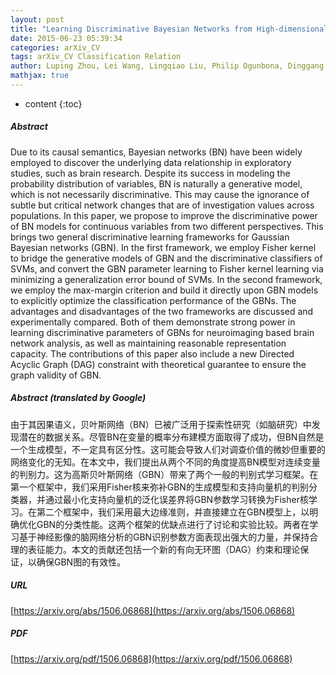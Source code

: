 ```yaml
---
layout: post
title: "Learning Discriminative Bayesian Networks from High-dimensional Continuous Neuroimaging Data"
date: 2015-06-23 05:39:34
categories: arXiv_CV
tags: arXiv_CV Classification Relation
author: Luping Zhou, Lei Wang, Lingqiao Liu, Philip Ogunbona, Dinggang Shen
mathjax: true
---
```


* content
{:toc}

##### Abstract
Due to its causal semantics, Bayesian networks (BN) have been widely employed to discover the underlying data relationship in exploratory studies, such as brain research. Despite its success in modeling the probability distribution of variables, BN is naturally a generative model, which is not necessarily discriminative. This may cause the ignorance of subtle but critical network changes that are of investigation values across populations. In this paper, we propose to improve the discriminative power of BN models for continuous variables from two different perspectives. This brings two general discriminative learning frameworks for Gaussian Bayesian networks (GBN). In the first framework, we employ Fisher kernel to bridge the generative models of GBN and the discriminative classifiers of SVMs, and convert the GBN parameter learning to Fisher kernel learning via minimizing a generalization error bound of SVMs. In the second framework, we employ the max-margin criterion and build it directly upon GBN models to explicitly optimize the classification performance of the GBNs. The advantages and disadvantages of the two frameworks are discussed and experimentally compared. Both of them demonstrate strong power in learning discriminative parameters of GBNs for neuroimaging based brain network analysis, as well as maintaining reasonable representation capacity. The contributions of this paper also include a new Directed Acyclic Graph (DAG) constraint with theoretical guarantee to ensure the graph validity of GBN.

##### Abstract (translated by Google)
由于其因果语义，贝叶斯网络（BN）已被广泛用于探索性研究（如脑研究）中发现潜在的数据关系。尽管BN在变量的概率分布建模方面取得了成功，但BN自然是一个生成模型，不一定具有区分性。这可能会导致人们对调查价值的微妙但重要的网络变化的无知。在本文中，我们提出从两个不同的角度提高BN模型对连续变量的判别力。这为高斯贝叶斯网络（GBN）带来了两个一般的判别式学习框架。在第一个框架中，我们采用Fisher核来弥补GBN的生成模型和支持向量机的判别分类器，并通过最小化支持向量机的泛化误差界将GBN参数学习转换为Fisher核学习。在第二个框架中，我们采用最大边缘准则，并直接建立在GBN模型上，以明确优化GBN的分类性能。这两个框架的优缺点进行了讨论和实验比较。两者在学习基于神经影像的脑网络分析的GBN识别参数方面表现出强大的力量，并保持合理的表征能力。本文的贡献还包括一个新的有向无环图（DAG）约束和理论保证，以确保GBN图的有效性。

##### URL
[https://arxiv.org/abs/1506.06868](https://arxiv.org/abs/1506.06868)

##### PDF
[https://arxiv.org/pdf/1506.06868](https://arxiv.org/pdf/1506.06868)

